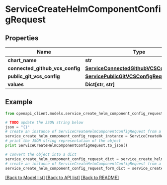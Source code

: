 # ServiceCreateHelmComponentConfigRequest


## Properties

Name | Type | Description | Notes
------------ | ------------- | ------------- | -------------
**chart_name** | **str** |  | 
**connected_github_vcs_config** | [**ServiceConnectedGithubVCSConfigRequest**](ServiceConnectedGithubVCSConfigRequest.md) |  | [optional] 
**public_git_vcs_config** | [**ServicePublicGitVCSConfigRequest**](ServicePublicGitVCSConfigRequest.md) |  | [optional] 
**values** | **Dict[str, str]** |  | 

## Example

```python
from openapi_client.models.service_create_helm_component_config_request import ServiceCreateHelmComponentConfigRequest

# TODO update the JSON string below
json = "{}"
# create an instance of ServiceCreateHelmComponentConfigRequest from a JSON string
service_create_helm_component_config_request_instance = ServiceCreateHelmComponentConfigRequest.from_json(json)
# print the JSON string representation of the object
print ServiceCreateHelmComponentConfigRequest.to_json()

# convert the object into a dict
service_create_helm_component_config_request_dict = service_create_helm_component_config_request_instance.to_dict()
# create an instance of ServiceCreateHelmComponentConfigRequest from a dict
service_create_helm_component_config_request_form_dict = service_create_helm_component_config_request.from_dict(service_create_helm_component_config_request_dict)
```
[[Back to Model list]](../README.md#documentation-for-models) [[Back to API list]](../README.md#documentation-for-api-endpoints) [[Back to README]](../README.md)


